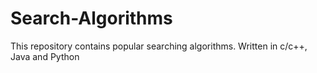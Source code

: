 # Search-Algorithms

This repository contains popular searching algorithms.
Written in c/c++, Java and Python
